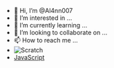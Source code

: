 - 👋 Hi, I’m @Al4nn007
- 👀 I’m interested in ...
- 🌱 I’m currently learning ...
- 💞️ I’m looking to collaborate on ...
- 📫 How to reach me ...
- ![Scratch](https://img.shields.io/badge/Scratch-4D97FF?style=for-the-badge&logo=Scratch&logoColor=white)
- [JavaScript](https://img.shields.io/badge/JavaScript-323330?style=for-the-badge&logo=javascript&logoColor=F7DF1E)

